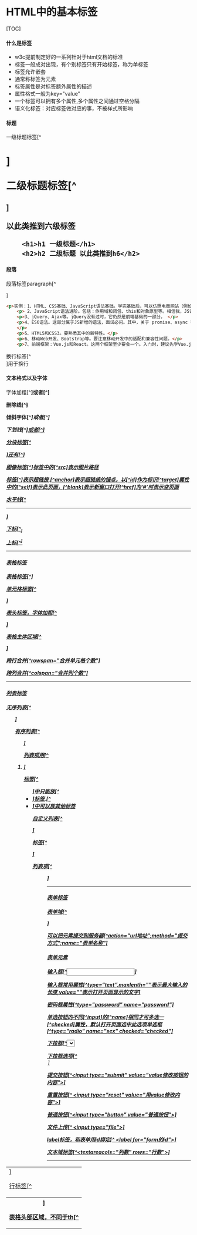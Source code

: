 # HTML中的基本标签

[TOC]

#### 什么是标签

- w3c提前制定好的一系列针对于html文档的标准
- 标签一般成对出现，有个别标签只有开始标签，称为单标签
- 标签允许嵌套
- 通常称标签为元素
- 标签属性是对标签额外属性的描述
- 属性格式一般为key="value"
- 一个标签可以拥有多个属性,多个属性之间通过空格分隔
- 语义化标签：对应标签做对应的事，不被样式所影响

#### **标题**

一级标题标签[^<h1>]

二级标题标签[^<h2>]

以此类推到六级标签

```
    <h1>h1 一级标题</h1>
    <h2>h2 二级标题 以此类推到h6</h2>
```

#### **段落**

段落标签paragraph[^<p>]

```html
<p>实例：1、HTML、CSS基础、JavaScript语法基础。学完基础后，可以仿照电商网站（例如京东、小米）做首页的布局。</p>
    <p> 2、JavaScript语法进阶。包括：作用域和闭包、this和对象原型等。相信我，JS语法，永远是面试中最重要的部分。</p>
    <p>3、jQuery、Ajax等。jQuery没有过时，它仍然是前端基础的一部分。 </p>
    <p>4、ES6语法。这部分属于JS新增的语法，面试必问。其中，关于 promise、async 等内容要尤其关注。 
    </p>
    <p>5、HTML5和CSS3。要熟悉其中的新特性。</p>
    <p>6、移动Web开发、Bootstrap等。要注意移动开发中的适配和兼容性问题。</p>
    <p>7、前端框架：Vue.js和React。这两个框架至少要会一个。入门时，建议先学Vue.js，上手相对容易。但无论如何，同时掌握 Vue 和 React 才是合格的前端同学。</p>
```

换行标签[^<br>]用于换行

#### **文本格式以及字体**

字体加粗[^<strong>]或者[^<b>]

删除线[^<del>]

倾斜字体[^<em>]或者[^<i>]

下划线[^<ins>]或者[^<u>]

分块标签[^<div>]还有[^<span>]

图像标签[^<img>]标签中的[^src]表示图片路径

标签[^<a>]表示超链接,[^anchor]表示超链接的锚点，以[^id]作为标识[^target]属性中的[^self]表示此页面，[^blank]表示新窗口打开[^href]为‘#’时表示空页面

水平线[^<hr>]

下标[^<sub>]

上标[^<sup>]

****

#### **表格标签**

表格标签[^<table>]

单元格标签[^<td>]

行标签[^<tr>]

表头标签，字体加粗[^<th>]

表格头部区域，不同于th[^<thead>]

表格主体区域[^<tbody>]

跨行合并[^rowspan="合并单元格个数"]

跨列合并[^colspan="合并列个数"]

****

#### **列表标签**

无序列表[^<ul>]

有序列表[^<ol>]

列表项用[^<li>]

标签[^<ul>]中只能放[^<li>]标签,[^<li>]中可以放其他标签

自定义列表[^<dl>]

标签[^<dt>]

列表项[^<dd>]

****

#### **表单标签**

表单域[^<form>]

可以把元素提交到服务器[^action="url地址";method="提交方式";name="表单名称"]

#### **表单元素**

输入框[^<input>]

输入框常用属性[^type=“text”,maxlenth=""表示最大输入的长度,value=""表示打开页面显示的文字]

密码框属性[^*type*="password" *name*="password"]

单选按钮的不同[^input]的[^name]相同才可多选一[^checked]属性，默认打开页面选中此选项单选框[^*type*="radio" *name*="sex" *checked*="checked"]

下拉框[^<select>]

下拉框选项[^<option>]

提交按钮[^<input *type*="submit" *value*="value修改按钮的内容">]

重置按钮[^ <input *type*="reset" *value*="用value修改内容">]

普通按钮[^<input *type*="button" *value*="普通按钮">]

文件上传[^ <input *type*="file">]

label标签，和表单用id绑定[^ <label *for*="form的id">]

文本域标签[^<textarea*cols*="列数" *rows*="行数">]

****
